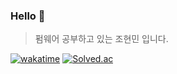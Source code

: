 ### Hello 👋

> 펌웨어 공부하고 있는 조현민 입니다.  <br/>

[![wakatime](https://wakatime.com/badge/user/018b02b5-f28a-4f50-8b70-e81a30f5721a.svg)](https://wakatime.com/@018b02b5-f28a-4f50-8b70-e81a30f5721a)
[![Solved.ac](http://mazassumnida.wtf/api/mini/generate_badge?boj=jhm7624)](https://solved.ac/jhm7624)
